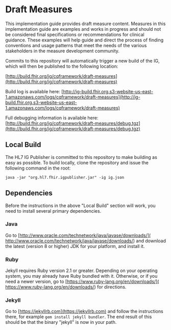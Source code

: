 ﻿# Draft Measures

This implementation guide provides draft measure content. Measures in this implementation guide are examples and works in progress and should not be considered final specifications or recommendations for clinical guidance. These examples will help guide and direct the process of finding conventions and usage patterns that meet the needs of the various stakeholders in the measure development community.

Commits to this repository will automatically trigger a new build of the IG, which will then be published to the following location:

[http://build.fhir.org/ig/cqframework/draft-measures](http://build.fhir.org/ig/cqframework/draft-measures)

Build log is available here:
[http://ig-build.fhir.org.s3-website-us-east-1.amazonaws.com/logs/cqframework/draft-measures](http://ig-build.fhir.org.s3-website-us-east-1.amazonaws.com/logs/cqframework/draft-measures)

Full debugging information is available here:
[http://build.fhir.org/ig/cqframework/draft-measures/debug.tgz](http://build.fhir.org/ig/cqframework/draft-measures/debug.tgz)

## Local Build

The HL7 IG Publisher is committed to this repository to make building as easy as possible. To build locally, clone the repository and issue the following command in the root:

    java -jar "org.hl7.fhir.igpublisher.jar" -ig ig.json

## Dependencies

Before the instructions in the above "Local Build" section will work, you
need to install several primary dependencies.

### Java

Go to [http://www.oracle.com/technetwork/java/javase/downloads/](
http://www.oracle.com/technetwork/java/javase/downloads/) and download the
latest (version 8 or higher) JDK for your platform, and install it.

### Ruby

Jekyll requires Ruby version 2.1 or greater.  Depending on your operating
system, you may already have Ruby bundled with it.  Otherwise, or if you
need a newer version, go to [https://www.ruby-lang.org/en/downloads/](
https://www.ruby-lang.org/en/downloads/) for directions.

### Jekyll

Go to [https://jekyllrb.com](https://jekyllrb.com) and follow the
instructions there, for example `gem install jekyll bundler`.  The end
result of this should be that the binary "jekyll" is now in your path.

